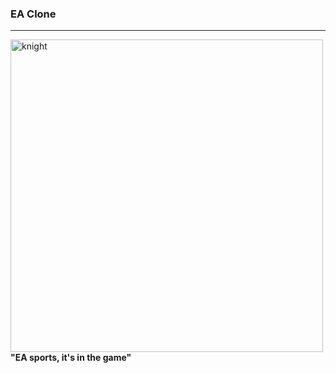 <h3>EA Clone</h3>
<hr>
<img src="https://i.pinimg.com/originals/b3/d7/5a/b3d75ad8fff30b75ab1aaa29183e34a3.gif" alt="knight" 
width="500px" />
<b><div>"EA sports, it's in the game"</div></b>
